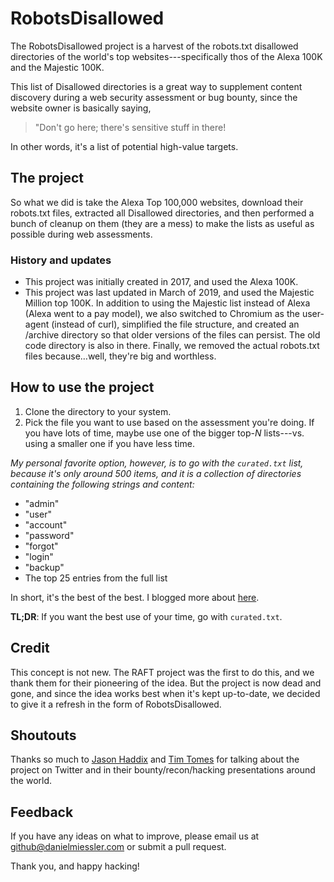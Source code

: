 # RobotsDisallowed

The RobotsDisallowed project is a harvest of the robots.txt disallowed directories of the world's top websites---specifically thos of the Alexa 100K and the Majestic 100K.

This list of Disallowed directories is a great way to supplement content discovery during a web security assessment or bug bounty, since the website owner is basically saying, 

> "Don't go here; there's sensitive stuff in there!

In other words, it's a list of potential high-value targets.

## The project

So what we did is take the Alexa Top 100,000 websites, download their robots.txt files, extracted all Disallowed directories, and then performed a bunch of cleanup on them (they are a mess) to make the lists as useful as possible during web assessments.

### History and updates

- This project was initially created in 2017, and used the Alexa 100K.
- This project was last updated in March of 2019, and used the Majestic Million top 100K. In addition to using the Majestic list instead of Alexa (Alexa went to a pay model), we also switched to Chromium as the user-agent (instead of curl), simplified the file structure, and created an /archive directory so that older versions of the files can persist. The old code directory is also in there. Finally, we removed the actual robots.txt files because…well, they're big and worthless.

## How to use the project

1. Clone the directory to your system.
2. Pick the file you want to use based on the assessment you're doing. If you have lots of time, maybe use one of the bigger top-*N* lists---vs. using a smaller one if you have less time.

*My personal favorite option, however, is to go with the ``curated.txt`` list, because it's only around 500 items, and it is a collection of directories containing the following strings and content:*

- "admin"
- "user"
- "account"
- "password"
- "forgot"
- "login"
- "backup"
- The top 25 entries from the full list

In short, it's the best of the best. I blogged more about [here](https://danielmiessler.com/blog/the-most-interesting-disallowed-directories/).

**TL;DR**: If you want the best use of your time, go with ``curated.txt``.

## Credit

This concept is not new. The RAFT project was the first to do this, and we thank them for their pioneering of the idea. But the project is now dead and gone, and since the idea works best when it's kept up-to-date, we decided to give it a refresh in the form of RobotsDisallowed.

## Shoutouts

Thanks so much to [Jason Haddix](https://twitter.com/jhaddix)  and [Tim Tomes](https://twitter.com/lanmaster53) for talking about the project on Twitter and in their bounty/recon/hacking presentations around the world.

## Feedback

If you have any ideas on what to improve, please email us at github@danielmiessler.com or submit a pull request.

Thank you, and happy hacking!
